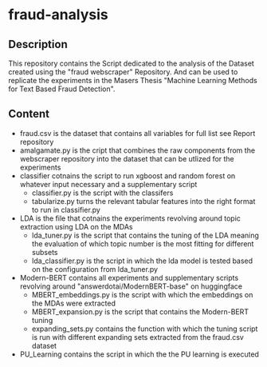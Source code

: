 # fraud-analysis

## Description
This repository contains the Script dedicated to the analysis of the Dataset created using the "fraud webscraper" Repository. And can be used to replicate the experiments in the Masers Thesis "Machine Learning Methods for Text Based Fraud Detection".

## Content

- fraud.csv is the dataset that contains all variables for full list see Report repository
- amalgamate.py is the cript that combines the raw components from the webscraper repository into the dataset that can be utlized for the experiments
- classifier cotnains the script to run xgboost and random forest on whatever input necessary and a supplementary script
    * classifier.py is the script with the classifers
    * tabularize.py turns the relevant tabular features into the right format to run in classifier.py
- LDA is the file that cotnains the experiments revolving around topic extraction using LDA on the MDAs
    * lda_tuner.py is the script that contains the tuning of the LDA meaning the evaluation of which topic number is the most fitting for different subsets
    * lda_classifier.py is the script in which the lda model is tested based on the configuration from lda_tuner.py
- Modern-BERT contains all experiments and supplementary scripts revolving around "answerdotai/ModernBERT-base" on huggingface
    * MBERT_embeddings.py is the script with which the embeddings on the MDAs were extracted
    * MBERT_expansion.py is the script that contains the Modern-BERT tuning
    * expanding_sets.py contains the function with which the tuning script is run with different expanding sets extracted from the fraud.csv dataset
- PU_Learning contains the script in which the the PU learning is executed